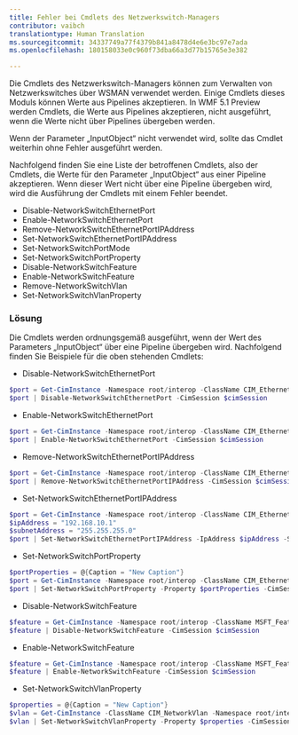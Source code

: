 ```yaml
---
title: Fehler bei Cmdlets des Netzwerkswitch-Managers
contributor: vaibch
translationtype: Human Translation
ms.sourcegitcommit: 34337749a77f4379b841a8478d4e6e3bc97e7ada
ms.openlocfilehash: 180158033e0c960f73dba66a3d77b15765e3e382

---
```


Die Cmdlets des Netzwerkswitch-Managers können zum Verwalten von Netzwerkswitches über WSMAN verwendet werden. Einige Cmdlets dieses Moduls können Werte aus Pipelines akzeptieren. In WMF 5.1 Preview werden Cmdlets, die Werte aus Pipelines akzeptieren, nicht ausgeführt, wenn die Werte nicht über Pipelines übergeben werden.

Wenn der Parameter „InputObject“ nicht verwendet wird, sollte das Cmdlet weiterhin ohne Fehler ausgeführt werden.

Nachfolgend finden Sie eine Liste der betroffenen Cmdlets, also der Cmdlets, die Werte für den Parameter „InputObject“ aus einer Pipeline akzeptieren. Wenn dieser Wert nicht über eine Pipeline übergeben wird, wird die Ausführung der Cmdlets mit einem Fehler beendet.

- Disable-NetworkSwitchEthernetPort
- Enable-NetworkSwitchEthernetPort
- Remove-NetworkSwitchEthernetPortIPAddress
- Set-NetworkSwitchEthernetPortIPAddress
- Set-NetworkSwitchPortMode
- Set-NetworkSwitchPortProperty
- Disable-NetworkSwitchFeature
- Enable-NetworkSwitchFeature
- Remove-NetworkSwitchVlan
- Set-NetworkSwitchVlanProperty

### Lösung
Die Cmdlets werden ordnungsgemäß ausgeführt, wenn der Wert des Parameters „InputObject“ über eine Pipeline übergeben wird. Nachfolgend finden Sie Beispiele für die oben stehenden Cmdlets:

- Disable-NetworkSwitchEthernetPort
```powershell
$port = Get-CimInstance -Namespace root/interop -ClassName CIM_EthernetPort -CimSession $cimSession | Select-Object -First 1
$port | Disable-NetworkSwitchEthernetPort -CimSession $cimSession
```
- Enable-NetworkSwitchEthernetPort
```powershell
$port = Get-CimInstance -Namespace root/interop -ClassName CIM_EthernetPort -CimSession $cimSession | Select-Object -First 1
$port | Enable-NetworkSwitchEthernetPort -CimSession $cimSession
```

- Remove-NetworkSwitchEthernetPortIPAddress
```powershell
$port = Get-CimInstance -Namespace root/interop -ClassName CIM_EthernetPort -CimSession $cimSession | Select-Object -First 1
$port | Remove-NetworkSwitchEthernetPortIPAddress -CimSession $cimSession
```

- Set-NetworkSwitchEthernetPortIPAddress
```powershell
$port = Get-CimInstance -Namespace root/interop -ClassName CIM_EthernetPort -CimSession $cimSession | Select-Object -First 1
$ipAddress = "192.168.10.1"
$subnetAddress = "255.255.255.0"
$port | Set-NetworkSwitchEthernetPortIPAddress -IpAddress $ipAddress -SubnetAddress $subnetAddress -CimSession $cimSession
```

- Set-NetworkSwitchPortProperty
```powershell
$portProperties = @{Caption = "New Caption"}
$port = Get-CimInstance -Namespace root/interop -ClassName CIM_EthernetPort -CimSession $cimSession | Select-Object -First 1
$port | Set-NetworkSwitchPortProperty -Property $portProperties -CimSession $cimSession
```

- Disable-NetworkSwitchFeature
```powershell
$feature = Get-CimInstance -Namespace root/interop -ClassName MSFT_Feature -CimSession $cimSession | Select-Object -First 1
$feature | Disable-NetworkSwitchFeature -CimSession $cimSession
```

- Enable-NetworkSwitchFeature
```powershell
$feature = Get-CimInstance -Namespace root/interop -ClassName MSFT_Feature -CimSession $cimSession | Select-Object -First 1
$feature | Enable-NetworkSwitchFeature -CimSession $cimSession
```

- Set-NetworkSwitchVlanProperty
```powershell
$properties = @{Caption = "New Caption"}
$vlan = Get-CimInstance -ClassName CIM_NetworkVlan -Namespace root/interop -CimSession $cimSession | Select-Object -First 1
$vlan | Set-NetworkSwitchVlanProperty -Property $properties -CimSession $cimSession
```



<!--HONumber=Jul16_HO5-->


